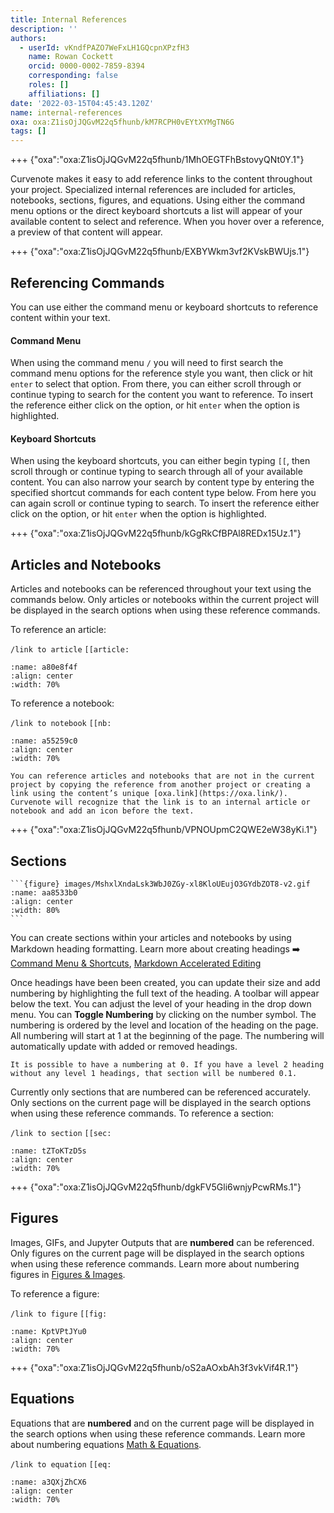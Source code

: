 ```yaml
---
title: Internal References
description: ''
authors:
  - userId: vKndfPAZO7WeFxLH1GQcpnXPzfH3
    name: Rowan Cockett
    orcid: 0000-0002-7859-8394
    corresponding: false
    roles: []
    affiliations: []
date: '2022-03-15T04:45:43.120Z'
name: internal-references
oxa: oxa:Z1isOjJQGvM22q5fhunb/kM7RCPH0vEYtXYMgTN6G
tags: []
---
```


+++ {"oxa":"oxa:Z1isOjJQGvM22q5fhunb/1MhOEGTFhBstovyQNt0Y.1"}

Curvenote makes it easy to add reference links to the content throughout your project. Specialized internal references are included for articles, notebooks, sections, figures, and equations. Using either the command menu options or the direct keyboard shortcuts a list will appear of your available content to select and reference. When you hover over a reference, a preview of that content will appear.

+++ {"oxa":"oxa:Z1isOjJQGvM22q5fhunb/EXBYWkm3vf2KVskBWUjs.1"}

## Referencing Commands

You can use either the command menu or keyboard shortcuts to reference content within your text.

#### Command Menu

When using the command menu `/` you will need to first search the command menu options for the reference style you want, then click or hit `enter` to select that option. From there, you can either scroll through or continue typing to search for the content you want to reference. To insert the reference either click on the option, or hit `enter` when the option is highlighted.

#### Keyboard Shortcuts

When using the keyboard shortcuts, you can either begin typing `[[`, then scroll through or continue typing to search through all of your available content. You can also narrow your search by content type by entering the specified shortcut commands for each content type below. From here you can again scroll or continue typing to search. To insert the reference either click on the option, or hit `enter` when the option is highlighted.

+++ {"oxa":"oxa:Z1isOjJQGvM22q5fhunb/kGgRkCfBPAl8REDx15Uz.1"}

## Articles and Notebooks

Articles and notebooks can be referenced throughout your text using the commands below. Only articles or notebooks within the current project will be displayed in the search options when using these reference commands.

To reference an article:

`/link to article` `[[article:`

```{figure} images/MshxlXndaLsk3WbJ0ZGy-UmpcpZPk1pdSYgvZQjTV-v2.gif
:name: a80e8f4f
:align: center
:width: 70%
```

To reference a notebook:

`/link to notebook` `[[nb:`

```{figure} images/MshxlXndaLsk3WbJ0ZGy-OKUZNxbRweAfJoegWvU0-v2.gif
:name: a55259c0
:align: center
:width: 70%
```

````{note}
You can reference articles and notebooks that are not in the current project by copying the reference from another project or creating a link using the content’s unique [oxa.link](https://oxa.link/). Curvenote will recognize that the link is to an internal article or notebook and add an icon before the text.

````

+++ {"oxa":"oxa:Z1isOjJQGvM22q5fhunb/VPNOUpmC2QWE2eW38yKi.1"}

## Sections

````{margin}
```{figure} images/MshxlXndaLsk3WbJ0ZGy-xl8KloUEujO3GYdbZOT8-v2.gif
:name: aa8533b0
:align: center
:width: 80%
```

````

You can create sections within your articles and notebooks by using Markdown heading formatting. Learn more about creating headings ➡️ [Command Menu & Shortcuts](oxa:MshxlXndaLsk3WbJ0ZGy/MBRvRRC3dcKkhfgwGOaZ "Command Menu & Shortcuts"), [Markdown Accelerated Editing](oxa:MshxlXndaLsk3WbJ0ZGy/z9mCLSQZG1tjCDyEDbE2 "Markdown Accelerated Editing ")

Once headings have been been created, you can update their size and add numbering by highlighting the full text of the heading. A toolbar will appear below the text. You can adjust the level of your heading in the drop down menu. You can **Toggle Numbering** by clicking on the number symbol. The numbering is ordered by the level and location of the heading on the page. All numbering will start at 1 at the beginning of the page. The numbering will automatically update with added or removed headings.

````{note}
It is possible to have a numbering at 0. If you have a level 2 heading without any level 1 headings, that section will be numbered 0.1.

````

Currently only sections that are numbered can be referenced accurately. Only sections on the current page will be displayed in the search options when using these reference commands. To reference a section:

`/link to section` `[[sec:`

```{figure} images/Z1isOjJQGvM22q5fhunb-olFrGPqGl9z9MsIml2ok-v1.png
:name: tZToKTzD5s
:align: center
:width: 70%
```

+++ {"oxa":"oxa:Z1isOjJQGvM22q5fhunb/dgkFV5Gli6wnjyPcwRMs.1"}

## Figures

Images, GIFs, and Jupyter Outputs that are **numbered** can be referenced. Only figures on the current page will be displayed in the search options when using these reference commands. Learn more about numbering figures in [Figures & Images](oxa:Z1isOjJQGvM22q5fhunb/gzr0LnPie4uvL7GSEISJ "Figures & Images").

To reference a figure:

`/link to figure` `[[fig:`

```{figure} images/Z1isOjJQGvM22q5fhunb-9NmCaj4w3D0gphg971Zs-v1.png
:name: KptVPtJYu0
:align: center
:width: 70%
```

+++ {"oxa":"oxa:Z1isOjJQGvM22q5fhunb/oS2aAOxbAh3f3vkVif4R.1"}

## Equations

Equations that are **numbered** and on the current page will be displayed in the search options when using these reference commands. Learn more about numbering equations [Math & Equations](oxa:Z1isOjJQGvM22q5fhunb/Y0cAWcbYJy11ZBXmGSAm "Math & Equations").

`/link to equation` `[[eq:`

```{figure} images/Z1isOjJQGvM22q5fhunb-eHbtJLS6TSuK9IF4WtYe-v1.png
:name: a3QXjZhCX6
:align: center
:width: 70%
```

